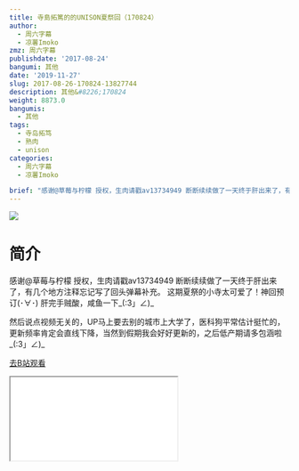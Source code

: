 ```yaml
---
title: 寺島拓篤的的UNISON夏祭回（170824）
author:
  - 周六字幕
  - 凉薯Imoko
zmz: 周六字幕
publishdate: '2017-08-24'
bangumi: 其他
date: '2019-11-27'
slug: 2017-08-26-170824-13827744
description: 其他&#8226;170824
weight: 8873.0
bangumis:
  - 其他
tags:
  - 寺岛拓笃
  - 熟肉
  - unison
categories:
  - 周六字幕
  - 凉薯Imoko

brief: "感谢@草莓与柠檬 授权，生肉请戳av13734949 断断续续做了一天终于肝出来了，有几个地方注释忘记写了回头弹幕补充。 这期夏祭的小寺太可爱了！神回预订(･∀･) 肝完手贼酸，咸鱼一下_(:3」∠)_ 然后说点视频无关的，UP马上要去别的城市上大学了，医科狗平常估计挺忙的，更新频率肯定会直线下降，当然到假期我会好好更新的，之后低产期请多包涵啦_(:3」∠)_"
---
```

![](https://raw.githubusercontent.com/tcgriffith/owaraisite/master/static/tmpimg/702ed65686c25a21aba2b8074b7df0f10ad67688.jpg.480.jpg)
# 简介  
感谢@草莓与柠檬 授权，生肉请戳av13734949
断断续续做了一天终于肝出来了，有几个地方注释忘记写了回头弹幕补充。
这期夏祭的小寺太可爱了！神回预订(･∀･)
肝完手贼酸，咸鱼一下_(:3」∠)_

然后说点视频无关的，UP马上要去别的城市上大学了，医科狗平常估计挺忙的，更新频率肯定会直线下降，当然到假期我会好好更新的，之后低产期请多包涵啦_(:3」∠)_  

[去B站观看](https://www.bilibili.com/video/av13827744/)
<div class ="resp-container"><iframe class="testiframe" src="//player.bilibili.com/player.html?aid=13827744"", scrolling="no", allowfullscreen="true" > </iframe></div> 
